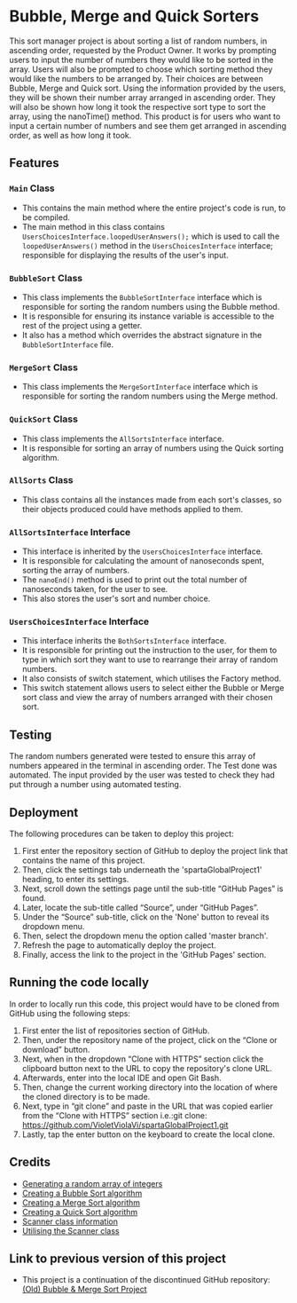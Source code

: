 # Bubble, Merge and Quick Sorters
This sort manager project is about sorting a list of random numbers, in ascending order, requested by the Product Owner.
It works by prompting users to input the number of numbers they would like to be sorted in the array.
Users will also be prompted to choose which sorting method they would like the numbers to be arranged by.
Their choices are between Bubble, Merge and Quick sort.
Using the information provided by the users, they will be shown their number array arranged in ascending order.
They will also be shown how long it took the respective sort type to sort the array, using the nanoTime() method.
This product is for users who want to input a certain number of numbers and see them get arranged in ascending order, as well as how long it took. 

## Features
### ```Main``` Class 
- This contains the main method where the entire project's code is run, to be compiled.
- The main method in this class contains ```UsersChoicesInterface.loopedUserAnswers();``` which is used to call the ```loopedUserAnswers()``` method in the ```UsersChoicesInterface``` interface; responsible for displaying the results of the user's input. 
### ```BubbleSort``` Class 
- This class implements the ```BubbleSortInterface``` interface which is responsible for sorting the random numbers using the Bubble method.
- It is responsible for ensuring its instance variable is accessible to the rest of the project using a getter.
- It also has a method which overrides the abstract signature in the ```BubbleSortInterface``` file.
### ```MergeSort``` Class
- This class implements the ```MergeSortInterface``` interface which is responsible for sorting the random numbers using the Merge method.
### ```QuickSort``` Class
- This class implements the ```AllSortsInterface``` interface.
- It is responsible for sorting an array of numbers using the Quick sorting algorithm.
### ```AllSorts``` Class
- This class contains all the instances made from each sort's classes, so their objects produced could have methods applied to them.
### ```AllSortsInterface``` Interface
- This interface is inherited by the ```UsersChoicesInterface``` interface.
- It is responsible for calculating the amount of nanoseconds spent, sorting the array of numbers.
- The ```nanoEnd()``` method is used to print out the total number of nanoseconds taken, for the user to see.
- This also stores the user's sort and number choice.
### ```UsersChoicesInterface``` Interface
- This interface inherits the ```BothSortsInterface``` interface.
- It is responsible for printing out the instruction to the user, for them to type in which sort they want to use to rearrange their array of random numbers.
- It also consists of switch statement, which utilises the Factory method.
- This switch statement allows users to select either the Bubble or Merge sort class and view the array of numbers arranged with their chosen sort.

## Testing
The random numbers generated were tested to ensure this array of numbers appeared in the terminal in ascending order. The Test done was automated.
The input provided by the user was tested to check they had put through a number using automated testing.

## Deployment
The following procedures can be taken to deploy this project:
1. First enter the repository section of GitHub to deploy the project link that contains the name of this project.
2. Then, click the settings tab underneath the 'spartaGlobalProject1' heading, to enter its settings.
3. Next, scroll down the settings page until the sub-title “GitHub Pages” is found.
4. Later, locate the sub-title called “Source”, under “GitHub Pages”.
5. Under the “Source” sub-title, click on the 'None' button to reveal its dropdown menu.
6. Then, select the dropdown menu the option called 'master branch'.
7. Refresh the page to automatically deploy the project.
8. Finally, access the link to the project in the 'GitHub Pages' section.

## Running the code locally
In order to locally run this code, this project would have to be cloned from GitHub using the following steps:
1. First enter the list of repositories section of GitHub.
2. Then, under the repository name of the project, click on the “Clone or download” button.
3. Next, when in the dropdown “Clone with HTTPS” section click the clipboard button next to the URL to copy the repository's clone URL.
4. Afterwards, enter into the local IDE and open Git Bash.
5. Then, change the current working directory into the location of where the cloned directory is to be made.
6. Next, type in “git clone” and paste in the URL that was copied earlier from the “Clone with HTTPS” section i.e.:git clone: https://github.com/VioletViolaVi/spartaGlobalProject1.git
7. Lastly, tap the enter button on the keyboard to create the local clone.

## Credits
- [Generating a random array of integers](https://www.tutorialspoint.com/generate-a-random-array-of-integers-in-java)
- [Creating a Bubble Sort algorithm](https://www.geeksforgeeks.org/bubble-sort/)
- [Creating a Merge Sort algorithm](https://www.geeksforgeeks.org/merge-sort/)
- [Creating a Quick Sort algorithm](https://www.geeksforgeeks.org/quick-sort/)
- [Scanner class information](https://www.w3schools.com/java/java_user_input.asp)
- [Utilising the Scanner class](https://www.w3schools.com/java/showjava.asp?filename=demo_api_scanner)

## Link to previous version of this project
- This project is a continuation of the discontinued GitHub repository:
[(Old) Bubble & Merge Sort Project](https://github.com/VioletViolaVi/bubbleAndMergeSort)
